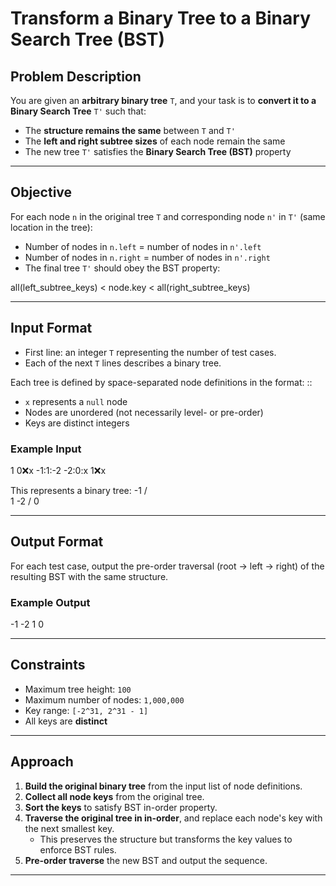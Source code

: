 # Transform a Binary Tree to a Binary Search Tree (BST)

## Problem Description

You are given an **arbitrary binary tree** `T`, and your task is to **convert it to a Binary Search Tree** `T'` such that:

- The **structure remains the same** between `T` and `T'`
- The **left and right subtree sizes** of each node remain the same
- The new tree `T'` satisfies the **Binary Search Tree (BST)** property

---

## Objective

For each node `n` in the original tree `T` and corresponding node `n'` in `T'` (same location in the tree):
- Number of nodes in `n.left` = number of nodes in `n'.left`
- Number of nodes in `n.right` = number of nodes in `n'.right`
- The final tree `T'` should obey the BST property:

all(left_subtree_keys) < node.key < all(right_subtree_keys)

---

## Input Format

- First line: an integer `T` representing the number of test cases.
- Each of the next `T` lines describes a binary tree.

Each tree is defined by space-separated node definitions in the format:
<node>:<left>:<right>


- `x` represents a `null` node
- Nodes are unordered (not necessarily level- or pre-order)
- Keys are distinct integers

### Example Input

1
0:x:x -1:1:-2 -2:0:x 1:x:x

This represents a binary tree:
  -1
 /  \
1    -2
    /
   0

---

## Output Format

For each test case, output the pre-order traversal (root → left → right) of the resulting BST with the same structure.

### Example Output
-1 -2 1 0


---

## Constraints

- Maximum tree height: `100`
- Maximum number of nodes: `1,000,000`
- Key range: `[-2^31, 2^31 - 1]`
- All keys are **distinct**

---

## Approach

1. **Build the original binary tree** from the input list of node definitions.
2. **Collect all node keys** from the original tree.
3. **Sort the keys** to satisfy BST in-order property.
4. **Traverse the original tree in in-order**, and replace each node's key with the next smallest key.
   - This preserves the structure but transforms the key values to enforce BST rules.
5. **Pre-order traverse** the new BST and output the sequence.

---
